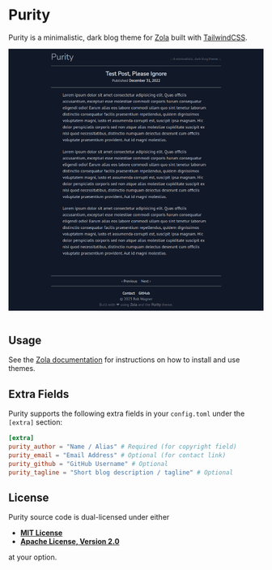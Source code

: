 # Purity

Purity is a minimalistic, dark blog theme for [Zola](https://getzola.org/) built with [TailwindCSS](https://tailwindcss.com/).

<img src="./screenshot.png" align="center" alt="" />
<br><br>

## Usage

See the [Zola documentation](https://www.getzola.org/documentation/themes/installing-and-using-themes/) for instructions on how to install and use themes.

## Extra Fields

Purity supports the following extra fields in your `config.toml` under the `[extra]` section:

```toml
[extra]
purity_author = "Name / Alias" # Required (for copyright field)
purity_email = "Email Address" # Optional (for contact link)
purity_github = "GitHub Username" # Optional
purity_tagline = "Short blog description / tagline" # Optional
```

## License

Purity source code is dual-licensed under either

- **[MIT License](/docs/LICENSE-MIT)**
- **[Apache License, Version 2.0](/docs/LICENSE-APACHE)**

at your option.
